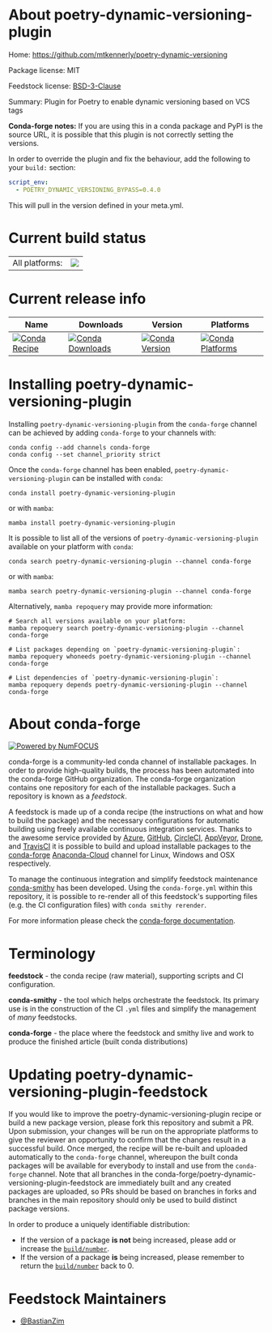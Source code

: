 About poetry-dynamic-versioning-plugin
======================================

Home: https://github.com/mtkennerly/poetry-dynamic-versioning

Package license: MIT

Feedstock license: [BSD-3-Clause](https://github.com/conda-forge/poetry-dynamic-versioning-plugin-feedstock/blob/main/LICENSE.txt)

Summary: Plugin for Poetry to enable dynamic versioning based on VCS tags

**Conda-forge notes:** If you are using this in a conda package and  PyPI is the source URL,
it is possible that this plugin is not correctly setting the versions.

In order to override the plugin and fix the behaviour,
add the following to your `build:` section:

```yml
script_env:
  - POETRY_DYNAMIC_VERSIONING_BYPASS=0.4.0
```

This will pull in the version defined in your meta.yml.


Current build status
====================


<table><tr><td>All platforms:</td>
    <td>
      <a href="https://dev.azure.com/conda-forge/feedstock-builds/_build/latest?definitionId=16422&branchName=main">
        <img src="https://dev.azure.com/conda-forge/feedstock-builds/_apis/build/status/poetry-dynamic-versioning-plugin-feedstock?branchName=main">
      </a>
    </td>
  </tr>
</table>

Current release info
====================

| Name | Downloads | Version | Platforms |
| --- | --- | --- | --- |
| [![Conda Recipe](https://img.shields.io/badge/recipe-poetry--dynamic--versioning--plugin-green.svg)](https://anaconda.org/conda-forge/poetry-dynamic-versioning-plugin) | [![Conda Downloads](https://img.shields.io/conda/dn/conda-forge/poetry-dynamic-versioning-plugin.svg)](https://anaconda.org/conda-forge/poetry-dynamic-versioning-plugin) | [![Conda Version](https://img.shields.io/conda/vn/conda-forge/poetry-dynamic-versioning-plugin.svg)](https://anaconda.org/conda-forge/poetry-dynamic-versioning-plugin) | [![Conda Platforms](https://img.shields.io/conda/pn/conda-forge/poetry-dynamic-versioning-plugin.svg)](https://anaconda.org/conda-forge/poetry-dynamic-versioning-plugin) |

Installing poetry-dynamic-versioning-plugin
===========================================

Installing `poetry-dynamic-versioning-plugin` from the `conda-forge` channel can be achieved by adding `conda-forge` to your channels with:

```
conda config --add channels conda-forge
conda config --set channel_priority strict
```

Once the `conda-forge` channel has been enabled, `poetry-dynamic-versioning-plugin` can be installed with `conda`:

```
conda install poetry-dynamic-versioning-plugin
```

or with `mamba`:

```
mamba install poetry-dynamic-versioning-plugin
```

It is possible to list all of the versions of `poetry-dynamic-versioning-plugin` available on your platform with `conda`:

```
conda search poetry-dynamic-versioning-plugin --channel conda-forge
```

or with `mamba`:

```
mamba search poetry-dynamic-versioning-plugin --channel conda-forge
```

Alternatively, `mamba repoquery` may provide more information:

```
# Search all versions available on your platform:
mamba repoquery search poetry-dynamic-versioning-plugin --channel conda-forge

# List packages depending on `poetry-dynamic-versioning-plugin`:
mamba repoquery whoneeds poetry-dynamic-versioning-plugin --channel conda-forge

# List dependencies of `poetry-dynamic-versioning-plugin`:
mamba repoquery depends poetry-dynamic-versioning-plugin --channel conda-forge
```


About conda-forge
=================

[![Powered by
NumFOCUS](https://img.shields.io/badge/powered%20by-NumFOCUS-orange.svg?style=flat&colorA=E1523D&colorB=007D8A)](https://numfocus.org)

conda-forge is a community-led conda channel of installable packages.
In order to provide high-quality builds, the process has been automated into the
conda-forge GitHub organization. The conda-forge organization contains one repository
for each of the installable packages. Such a repository is known as a *feedstock*.

A feedstock is made up of a conda recipe (the instructions on what and how to build
the package) and the necessary configurations for automatic building using freely
available continuous integration services. Thanks to the awesome service provided by
[Azure](https://azure.microsoft.com/en-us/services/devops/), [GitHub](https://github.com/),
[CircleCI](https://circleci.com/), [AppVeyor](https://www.appveyor.com/),
[Drone](https://cloud.drone.io/welcome), and [TravisCI](https://travis-ci.com/)
it is possible to build and upload installable packages to the
[conda-forge](https://anaconda.org/conda-forge) [Anaconda-Cloud](https://anaconda.org/)
channel for Linux, Windows and OSX respectively.

To manage the continuous integration and simplify feedstock maintenance
[conda-smithy](https://github.com/conda-forge/conda-smithy) has been developed.
Using the ``conda-forge.yml`` within this repository, it is possible to re-render all of
this feedstock's supporting files (e.g. the CI configuration files) with ``conda smithy rerender``.

For more information please check the [conda-forge documentation](https://conda-forge.org/docs/).

Terminology
===========

**feedstock** - the conda recipe (raw material), supporting scripts and CI configuration.

**conda-smithy** - the tool which helps orchestrate the feedstock.
                   Its primary use is in the construction of the CI ``.yml`` files
                   and simplify the management of *many* feedstocks.

**conda-forge** - the place where the feedstock and smithy live and work to
                  produce the finished article (built conda distributions)


Updating poetry-dynamic-versioning-plugin-feedstock
===================================================

If you would like to improve the poetry-dynamic-versioning-plugin recipe or build a new
package version, please fork this repository and submit a PR. Upon submission,
your changes will be run on the appropriate platforms to give the reviewer an
opportunity to confirm that the changes result in a successful build. Once
merged, the recipe will be re-built and uploaded automatically to the
`conda-forge` channel, whereupon the built conda packages will be available for
everybody to install and use from the `conda-forge` channel.
Note that all branches in the conda-forge/poetry-dynamic-versioning-plugin-feedstock are
immediately built and any created packages are uploaded, so PRs should be based
on branches in forks and branches in the main repository should only be used to
build distinct package versions.

In order to produce a uniquely identifiable distribution:
 * If the version of a package **is not** being increased, please add or increase
   the [``build/number``](https://docs.conda.io/projects/conda-build/en/latest/resources/define-metadata.html#build-number-and-string).
 * If the version of a package **is** being increased, please remember to return
   the [``build/number``](https://docs.conda.io/projects/conda-build/en/latest/resources/define-metadata.html#build-number-and-string)
   back to 0.

Feedstock Maintainers
=====================

* [@BastianZim](https://github.com/BastianZim/)


